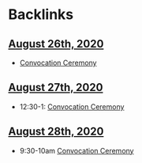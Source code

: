 
# Backlinks
## [August 26th, 2020](<August 26th, 2020.md>)
- [Convocation Ceremony](<Convocation Ceremony.md>)

## [August 27th, 2020](<August 27th, 2020.md>)
- 12:30-1: [Convocation Ceremony](<Convocation Ceremony.md>)

## [August 28th, 2020](<August 28th, 2020.md>)
- 9:30-10am [Convocation Ceremony](<Convocation Ceremony.md>)

